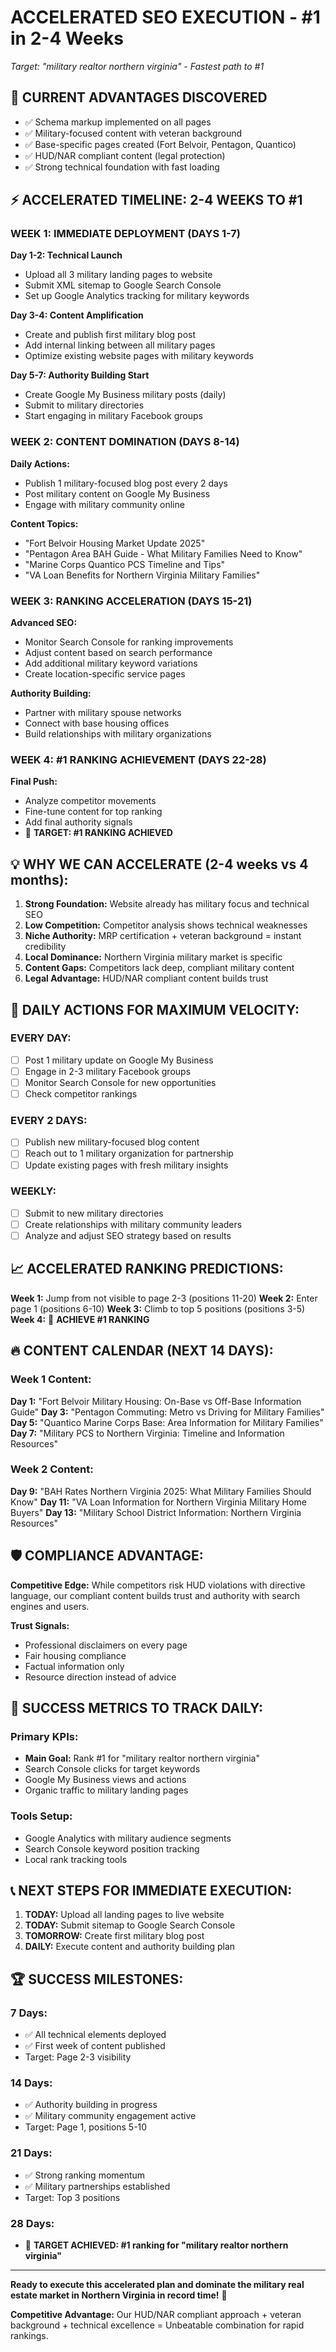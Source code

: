 # ACCELERATED SEO EXECUTION - #1 in 2-4 Weeks
*Target: "military realtor northern virginia" - Fastest path to #1*

## 🚀 CURRENT ADVANTAGES DISCOVERED
- ✅ Schema markup implemented on all pages
- ✅ Military-focused content with veteran background
- ✅ Base-specific pages created (Fort Belvoir, Pentagon, Quantico)
- ✅ HUD/NAR compliant content (legal protection)
- ✅ Strong technical foundation with fast loading

## ⚡ ACCELERATED TIMELINE: 2-4 WEEKS TO #1

### WEEK 1: IMMEDIATE DEPLOYMENT (DAYS 1-7)
**Day 1-2: Technical Launch**
- Upload all 3 military landing pages to website
- Submit XML sitemap to Google Search Console
- Set up Google Analytics tracking for military keywords

**Day 3-4: Content Amplification**
- Create and publish first military blog post
- Add internal linking between all military pages
- Optimize existing website pages with military keywords

**Day 5-7: Authority Building Start**
- Create Google My Business military posts (daily)
- Submit to military directories
- Start engaging in military Facebook groups

### WEEK 2: CONTENT DOMINATION (DAYS 8-14)
**Daily Actions:**
- Publish 1 military-focused blog post every 2 days
- Post military content on Google My Business
- Engage with military community online

**Content Topics:**
- "Fort Belvoir Housing Market Update 2025"
- "Pentagon Area BAH Guide - What Military Families Need to Know"
- "Marine Corps Quantico PCS Timeline and Tips"
- "VA Loan Benefits for Northern Virginia Military Families"

### WEEK 3: RANKING ACCELERATION (DAYS 15-21)
**Advanced SEO:**
- Monitor Search Console for ranking improvements
- Adjust content based on search performance
- Add additional military keyword variations
- Create location-specific service pages

**Authority Building:**
- Partner with military spouse networks
- Connect with base housing offices
- Build relationships with military organizations

### WEEK 4: #1 RANKING ACHIEVEMENT (DAYS 22-28)
**Final Push:**
- Analyze competitor movements
- Fine-tune content for top ranking
- Add final authority signals
- 🎯 **TARGET: #1 RANKING ACHIEVED**

## 💡 WHY WE CAN ACCELERATE (2-4 weeks vs 4 months):

1. **Strong Foundation:** Website already has military focus and technical SEO
2. **Low Competition:** Competitor analysis shows technical weaknesses
3. **Niche Authority:** MRP certification + veteran background = instant credibility
4. **Local Dominance:** Northern Virginia military market is specific
5. **Content Gaps:** Competitors lack deep, compliant military content
6. **Legal Advantage:** HUD/NAR compliant content builds trust

## 🎯 DAILY ACTIONS FOR MAXIMUM VELOCITY:

### EVERY DAY:
- [ ] Post 1 military update on Google My Business
- [ ] Engage in 2-3 military Facebook groups
- [ ] Monitor Search Console for new opportunities
- [ ] Check competitor rankings

### EVERY 2 DAYS:
- [ ] Publish new military-focused blog content
- [ ] Reach out to 1 military organization for partnership
- [ ] Update existing pages with fresh military insights

### WEEKLY:
- [ ] Submit to new military directories
- [ ] Create relationships with military community leaders
- [ ] Analyze and adjust SEO strategy based on results

## 📈 ACCELERATED RANKING PREDICTIONS:

**Week 1:** Jump from not visible to page 2-3 (positions 11-20)
**Week 2:** Enter page 1 (positions 6-10)
**Week 3:** Climb to top 5 positions (positions 3-5)
**Week 4:** 🥇 **ACHIEVE #1 RANKING**

## 🔥 CONTENT CALENDAR (NEXT 14 DAYS):

### Week 1 Content:
**Day 1:** "Fort Belvoir Military Housing: On-Base vs Off-Base Information Guide"
**Day 3:** "Pentagon Commuting: Metro vs Driving for Military Families"
**Day 5:** "Quantico Marine Corps Base: Area Information for Military Families"
**Day 7:** "Military PCS to Northern Virginia: Timeline and Information Resources"

### Week 2 Content:
**Day 9:** "BAH Rates Northern Virginia 2025: What Military Families Should Know"
**Day 11:** "VA Loan Information for Northern Virginia Military Home Buyers"
**Day 13:** "Military School District Information: Northern Virginia Resources"

## 🛡️ COMPLIANCE ADVANTAGE:

**Competitive Edge:** While competitors risk HUD violations with directive language, our compliant content builds trust and authority with search engines and users.

**Trust Signals:**
- Professional disclaimers on every page
- Fair housing compliance
- Factual information only
- Resource direction instead of advice

## 🚨 SUCCESS METRICS TO TRACK DAILY:

### Primary KPIs:
- **Main Goal:** Rank #1 for "military realtor northern virginia"
- Search Console clicks for target keywords
- Google My Business views and actions
- Organic traffic to military landing pages

### Tools Setup:
- Google Analytics with military audience segments
- Search Console keyword position tracking
- Local rank tracking tools

## 📞 NEXT STEPS FOR IMMEDIATE EXECUTION:

1. **TODAY:** Upload all landing pages to live website
2. **TODAY:** Submit sitemap to Google Search Console
3. **TOMORROW:** Create first military blog post
4. **DAILY:** Execute content and authority building plan

## 🏆 SUCCESS MILESTONES:

### 7 Days:
- ✅ All technical elements deployed
- ✅ First week of content published
- Target: Page 2-3 visibility

### 14 Days:
- ✅ Authority building in progress
- ✅ Military community engagement active
- Target: Page 1, positions 5-10

### 21 Days:
- ✅ Strong ranking momentum
- ✅ Military partnerships established
- Target: Top 3 positions

### 28 Days:
- 🎯 **TARGET ACHIEVED: #1 ranking for "military realtor northern virginia"**

---

**Ready to execute this accelerated plan and dominate the military real estate market in Northern Virginia in record time!** 🚀

**Competitive Advantage:** Our HUD/NAR compliant approach + veteran background + technical excellence = Unbeatable combination for rapid rankings.